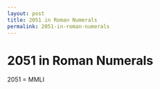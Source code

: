 ```yaml
---
layout: post
title: 2051 in Roman Numerals
permalink: 2051-in-roman-numerals
---
```


# 2051 in Roman Numerals

2051 = MMLI

